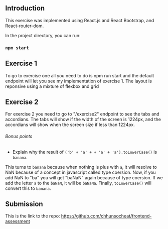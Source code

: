Introduction
---
This exercise was implemented using React.js and React Bootstrap, and React-router-dom.

In the project directory, you can run:

### `npm start`

Exercise 1
---

To go to exercise one all you need to do is npm run start and the default endpoint will let you see my implementation of exercise 1.
The layout is reponsive using a mixture of flexbox and grid

Exercise 2
---
For exercise 2 you need to go to "/exercise2" endpoint to see the tabs and accordians. The tabs will show if the width of the screen is 1224px, and the accordians will show when the screen size if less than 1224px.

###### Bonus points

* Explain why the result of `('b' + 'a' + + 'a' + 'a').toLowerCase()` is `banana`.

This turns to `banana` because when nothing is plus with `a`, it will resolve to NaN because of a concept in javascript called type coersion. 
Now, if you add NaN to "ba" you will get "baNaN" again because of type coersion. If we add the letter `a` to the `baNaN`, it will be `baNaNa`. Finally, `toLowerCase()` will convert this to `banana`. 


Submission
---

This is the link to the repo: https://github.com/chhunsocheat/frontend-assessment

